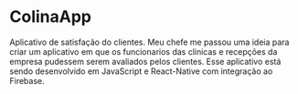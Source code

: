 # ColinaApp
 Aplicativo de satisfação do clientes. Meu chefe me passou uma ideia para criar um aplicativo em que os funcionarios das clinicas e recepções da empresa pudessem serem avaliados pelos clientes. Esse aplicativo está sendo desenvolvido em JavaScript e React-Native com integração ao Firebase. 
